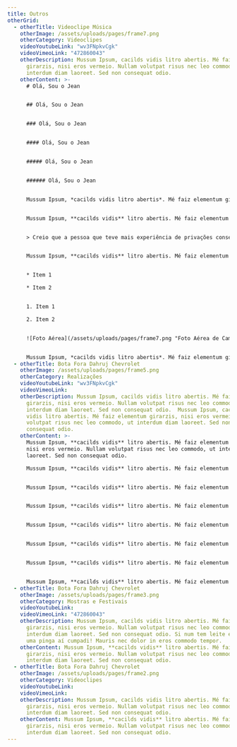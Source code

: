 ```yaml
---
title: Outros
otherGrid:
  - otherTitle: Videoclipe Música
    otherImage: /assets/uploads/pages/frame7.png
    otherCategory: Videoclipes
    videoYoutubeLink: "wv3FNpkvCgk"
    videoVimeoLink: "472860043"
    otherDescription: Mussum Ipsum, cacilds vidis litro abertis. Mé faiz elementum
      girarzis, nisi eros vermeio. Nullam volutpat risus nec leo commodo, ut
      interdum diam laoreet. Sed non consequat odio.
    otherContent: >-
      # Olá, Sou o Jean


      ## Olá, Sou o Jean


      ### Olá, Sou o Jean


      #### Olá, Sou o Jean


      ##### Olá, Sou o Jean


      ###### Olá, Sou o Jean


      Mussum Ipsum, *cacilds vidis litro abertis*. Mé faiz elementum girarzis, nisi eros vermeio. Nullam volutpat risus nec leo commodo, ut interdum diam laoreet. Sed non consequat odio. Si num tem leite então bota uma pinga aí cumpadi! Mauris nec dolor in eros commodo tempor.


      Mussum Ipsum, **cacilds vidis** litro abertis. Mé faiz elementum girarzis, nisi eros vermeio. Nullam volutpat risus nec leo commodo, ut interdum diam laoreet. Sed non consequat odio. Mussum Ipsum, cacilds vidis litro abertis. Mé faiz elementum girarzis, nisi eros vermeio. Nullam volutpat risus nec leo commodo, ut interdum diam laoreet. Sed non [consequat odio.](https://jeangoes.netlify.app/)


      > Creio que a pessoa que teve mais experiência de privações consegue enfrentar problemas  com mais firmeza que a pessoa que nunca passou por sofrimento. Portanto, visto por esse  ângulo, um pouco de sofrimento pode ser uma boa lição para a vida.


      Mussum Ipsum, **cacilds vidis** litro abertis. Mé faiz elementum girarzis, nisi eros vermeio. Nullam volutpat risus nec leo commodo, ut interdum diam laoreet. Sed non consequat odio. Mussum Ipsum, cacilds vidis litro abertis.


      * Item 1

      * Item 2


      1. Item 1

      2. Item 2


      ![Foto Aérea](/assets/uploads/pages/frame7.png "Foto Aérea de Campinas")


      Mussum Ipsum, *cacilds vidis litro abertis*. Mé faiz elementum girarzis, nisi eros vermeio. [Nullam volutpat risus nec leo commodo, ut interdum diam laoreet.](https://www.gabidigital.work/)
  - otherTitle: Bota Fora Dahruj Chevrolet
    otherImage: /assets/uploads/pages/frame5.png
    otherCategory: Realizações
    videoYoutubeLink: "wv3FNpkvCgk"
    videoVimeoLink:
    otherDescription: Mussum Ipsum, cacilds vidis litro abertis. Mé faiz elementum
      girarzis, nisi eros vermeio. Nullam volutpat risus nec leo commodo, ut
      interdum diam laoreet. Sed non consequat odio.  Mussum Ipsum, cacilds
      vidis litro abertis. Mé faiz elementum girarzis, nisi eros vermeio. Nullam
      volutpat risus nec leo commodo, ut interdum diam laoreet. Sed non
      consequat odio.
    otherContent: >-
      Mussum Ipsum, **cacilds vidis** litro abertis. Mé faiz elementum girarzis,
      nisi eros vermeio. Nullam volutpat risus nec leo commodo, ut interdum diam
      laoreet. Sed non consequat odio.

      Mussum Ipsum, **cacilds vidis** litro abertis. Mé faiz elementum girarzis, nisi eros vermeio. Nullam volutpat risus nec leo commodo, ut interdum diam laoreet. Sed non consequat odio. Mussum Ipsum, cacilds vidis litro abertis.


      Mussum Ipsum, **cacilds vidis** litro abertis. Mé faiz elementum girarzis, nisi eros vermeio. Nullam volutpat risus nec leo commodo, ut interdum diam laoreet. Sed non consequat odio. Mussum Ipsum, cacilds vidis litro abertis.


      Mussum Ipsum, **cacilds vidis** litro abertis. Mé faiz elementum girarzis, nisi eros vermeio. Nullam volutpat risus nec leo commodo, ut interdum diam laoreet. Sed non consequat odio. Mussum Ipsum, cacilds vidis litro abertis.


      Mussum Ipsum, **cacilds vidis** litro abertis. Mé faiz elementum girarzis, nisi eros vermeio. Nullam volutpat risus nec leo commodo, ut interdum diam laoreet. Sed non consequat odio. Mussum Ipsum, cacilds vidis litro abertis.


      Mussum Ipsum, **cacilds vidis** litro abertis. Mé faiz elementum girarzis, nisi eros vermeio. Nullam volutpat risus nec leo commodo, ut interdum diam laoreet. Sed non consequat odio. Mussum Ipsum, cacilds vidis litro abertis.


      Mussum Ipsum, **cacilds vidis** litro abertis. Mé faiz elementum girarzis, nisi eros vermeio. Nullam volutpat risus nec leo commodo, ut interdum diam laoreet. Sed non consequat odio. Mussum Ipsum, cacilds vidis litro abertis.


      Mussum Ipsum, **cacilds vidis** litro abertis. Mé faiz elementum girarzis, nisi eros vermeio. Nullam volutpat risus nec leo commodo, ut interdum diam laoreet. Sed non consequat odio. Mussum Ipsum, cacilds vidis litro abertis.
  - otherTitle: Bota Fora Dahruj Chevrolet
    otherImage: /assets/uploads/pages/frame3.png
    otherCategory: Mostras e Festivais
    videoYoutubeLink:
    videoVimeoLink: "472860043"
    otherDescription: Mussum Ipsum, cacilds vidis litro abertis. Mé faiz elementum
      girarzis, nisi eros vermeio. Nullam volutpat risus nec leo commodo, ut
      interdum diam laoreet. Sed non consequat odio. Si num tem leite então bota
      uma pinga aí cumpadi! Mauris nec dolor in eros commodo tempor.
    otherContent: Mussum Ipsum, **cacilds vidis** litro abertis. Mé faiz elementum
      girarzis, nisi eros vermeio. Nullam volutpat risus nec leo commodo, ut
      interdum diam laoreet. Sed non consequat odio.
  - otherTitle: Bota Fora Dahruj Chevrolet
    otherImage: /assets/uploads/pages/frame2.png
    otherCategory: Videoclipes
    videoYoutubeLink:
    videoVimeoLink:
    otherDescription: Mussum Ipsum, cacilds vidis litro abertis. Mé faiz elementum
      girarzis, nisi eros vermeio. Nullam volutpat risus nec leo commodo, ut
      interdum diam laoreet. Sed non consequat odio.
    otherContent: Mussum Ipsum, **cacilds vidis** litro abertis. Mé faiz elementum
      girarzis, nisi eros vermeio. Nullam volutpat risus nec leo commodo, ut
      interdum diam laoreet. Sed non consequat odio.
---
```

